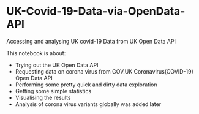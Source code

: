 # UK-Covid-19-Data-via-OpenData-API
Accessing and analysing UK covid-19 Data from UK Open Data API

This notebook is about:

- Trying out the UK Open Data API
- Requesting data on corona virus from GOV.UK Coronavirus(COVID-19) Open Data API
- Performing some pretty quick and dirty data exploration
- Getting some simple statistics
- Visualising the results
- Analysis of corona virus variants globally was added later

